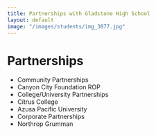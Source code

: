 ```yaml
---
title: Partnerships with Gladstone High School
layout: default
image: "/images/students/img_3077.jpg"
---
```


<div class="text" markdown="1">

# Partnerships

* Community Partnerships
* Canyon City Foundation ROP
* College/University Partnerships
* Citrus College
* Azusa Pacific University
* Corporate Partnerships
* Northrop Grumman

</div>

